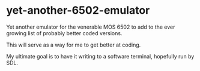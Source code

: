 # yet-another-6502-emulator

Yet another emulator for the venerable MOS 6502 to add to the ever growing list of probably better coded versions.

This will serve as a way for me to get better at coding.

My ultimate goal is to have it writing to a software terminal, hopefully run by SDL.